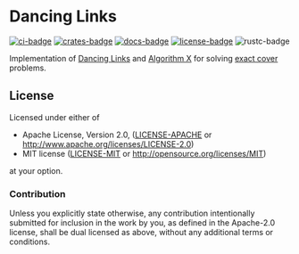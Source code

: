 # Dancing Links

[![ci-badge]][ci-url]
[![crates-badge]][crates-url]
[![docs-badge]][docs-url]
[![license-badge]][license]
![rustc-badge]

[ci-badge]: https://github.com/declanvk/dancing-links/workflows/CI/badge.svg
[ci-url]: https://github.com/declanvk/dancing-links/actions?query=workflow%3ACI
[crates-badge]: https://img.shields.io/crates/v/dancing-links.svg
[crates-url]: https://crates.io/crates/dancing-links
[docs-badge]: https://docs.rs/dancing-links/badge.svg
[docs-url]: https://docs.rs/dancing-links
[license-badge]: https://img.shields.io/badge/license-Apache--2.0%20OR%20MIT-blue.svg
[license]: #license
[rustc-badge]: https://img.shields.io/badge/rustc-1.34+-lightgray.svg

Implementation of [Dancing Links](https://en.wikipedia.org/wiki/Dancing_Links) and [Algorithm X](https://en.wikipedia.org/wiki/Knuth%27s_Algorithm_X) for solving [exact cover](https://en.wikipedia.org/wiki/Exact_cover) problems.

## License

Licensed under either of

* Apache License, Version 2.0, ([LICENSE-APACHE](LICENSE-APACHE) or <http://www.apache.org/licenses/LICENSE-2.0>)
* MIT license ([LICENSE-MIT](LICENSE-MIT) or <http://opensource.org/licenses/MIT>)

at your option.

### Contribution

Unless you explicitly state otherwise, any contribution intentionally submitted for inclusion in the work by you, as defined in the Apache-2.0 license, shall be dual licensed as above, without any additional terms or conditions.

